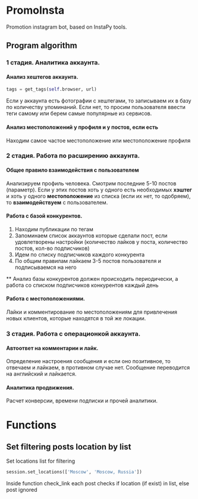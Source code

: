 # PromoInsta
Promotion instagram bot, based on InstaPy tools.

## Program algorithm

### 1 стадия. Аналитика аккаунта.

#### Анализ хештегов аккаунта.

```python
tags = get_tags(self.browser, url)
```

Если у аккаунта есть фотографии с хештегами, то записываем их в базу по количеству упоминаний.
Если нет, то просим пользователя ввести теги самому или берем самые популярные из сервисов.

#### Анализ местоположений у профиля и у постов, если есть
Находим самое частое местоположение или местоположение профиля

### 2 стадия. Работа по расширению аккаунта.

#### Общее правило взаимодействия с пользователем

Анализируем профиль человека.
Смотрим последние 5-10 постов (параметр).
Если у этих постов хоть у одного есть необходимых **хэштег** и хоть у одного **местоположение** из списка (если их нет, то одобряем), то **взаимодействуем** с пользователем.

#### Работа с базой конкурентов.
1. Находим публикации по тегам
2. Запоминаем список аккаунтов которые сделали пост, если удовлетворены настройки (количество лайков у поста, количество постов, кол-во подписчиков)
3. Идем по списку подписчиков каждого конкурента
4. По общим правилам лайкаем 3-5 постов пользователя и подписываемся на него

** Анализ базы конкурентов должен происходить периодически, а работа со списком подписчиков конкурентов каждый день

#### Работа с местоположениями.

Лайки и комментирование по местоположениям для привлечения новых клиентов, которые находятся в той же локации.

### 3 стадия. Работа с операционкой аккаунта.

#### Автоответ на комментарии и лайк.
Определение настроения сообщения и если оно позитивное, то отвечаем и лайкаем, в противном случае нет.
Сообщение переводится на английский и лайкается.

#### Аналитика продвижения.
Расчет конверсии, времени подписки и прочей аналитики.





# Functions

## Set filtering posts location by list
Set locations list for filtering

```python
session.set_locations(['Moscow', 'Moscow, Russia'])
```

Inside function check_link each post checks if location (if exist) in list, else post ignored